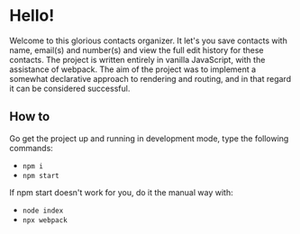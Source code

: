 # Hello!

Welcome to this glorious contacts organizer. It let's you save contacts with name, email(s) and number(s) and view the full edit history for these contacts. The project is written entirely in vanilla JavaScript, with the assistance of webpack. The aim of the project was to implement a somewhat declarative approach to rendering and routing, and in that regard it can be considered successful.

## How to

Go get the project up and running in development mode, type the following commands:

*  `npm i`
*  `npm start`

If npm start doesn't work for you, do it the manual way with:

*  `node index`
*  `npx webpack`
